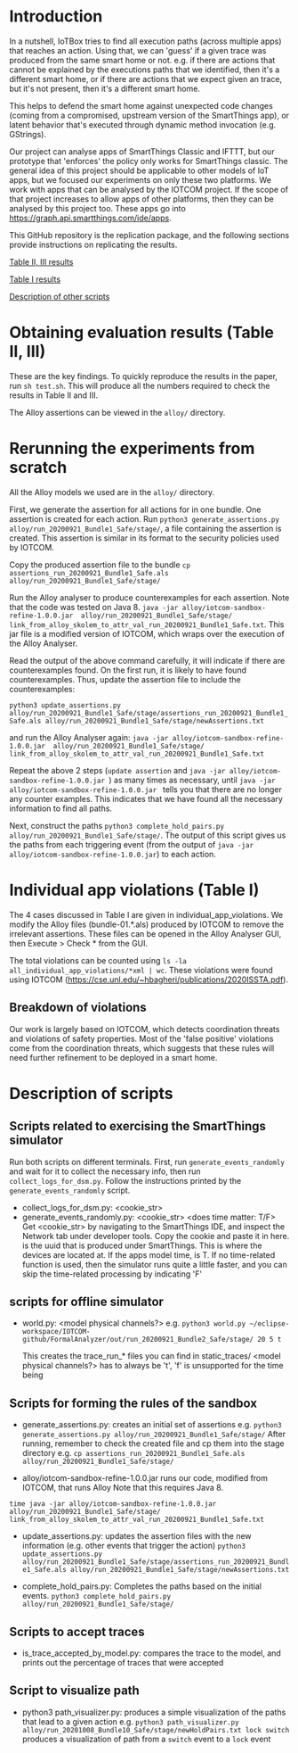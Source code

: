 
# Introduction

In a nutshell, IoTBox tries to find all execution paths (across multiple apps) that reaches an action.
Using that, we can 'guess' if a given trace was produced from the same smart home or not.
e.g. if there are actions that cannot be explained by the executions paths that we identified, then it's a different smart home,
or if there are actions that we expect given an trace, but it's not present, then it's a different smart home.

This helps to defend the smart home against unexpected code changes (coming from a compromised, upstream version of the SmartThings app), or latent behavior that's executed through dynamic method invocation (e.g. GStrings).

Our project can analyse apps of SmartThings Classic and IFTTT, but our prototype that 'enforces' the policy only works for SmartThings classic.
The general idea of this project should be applicable to other models of IoT apps, but we focused our experiments on only these two platforms.
We work with apps that can be analysed by the IOTCOM project. If the scope of that project increases to allow apps of other platforms,
then they can be analysed by this project too.
These apps go into https://graph.api.smartthings.com/ide/apps.

This GitHub repository is the replication package, and the following sections provide instructions on replicating the results.

[Table II, III results](#obtaining-evaluation-results-table-ii-iii)

[Table I results](#rerunning-the-experiments-from-scratch)

[Description of other scripts](#description-of-scripts)

# Obtaining evaluation results (Table II, III)

These are the key findings.
To quickly reproduce the results in the paper, run `sh test.sh`. 
This will produce all the numbers required to check the results in Table II and III.

The Alloy assertions can be viewed in the `alloy/` directory.

# Rerunning the experiments from scratch
All the Alloy models we used are in the `alloy/` directory.

First, we generate the assertion for all actions for in one bundle.
One assertion is created for each action.
Run `python3 generate_assertions.py alloy/run_20200921_Bundle1_Safe/stage/`,
a file containing the assertion is created. This assertion is similar in its format to the security policies used by IOTCOM.

Copy the produced assertion file to the bundle
`cp assertions_run_20200921_Bundle1_Safe.als alloy/run_20200921_Bundle1_Safe/stage/`

Run the Alloy analyser to produce counterexamples for each assertion.
Note that the code was tested on Java 8.
`java -jar alloy/iotcom-sandbox-refine-1.0.0.jar  alloy/run_20200921_Bundle1_Safe/stage/ link_from_alloy_skolem_to_attr_val_run_20200921_Bundle1_Safe.txt`.
This jar file is a modified version of IOTCOM, which wraps over the execution of the Alloy Analyser.

Read the output of the above command carefully, it will indicate if there are counterexamples found. 
On the first run, it is likely to have found counterexamples.
Thus, update the assertion file to include the counterexamples:

`python3 update_assertions.py alloy/run_20200921_Bundle1_Safe/stage/assertions_run_20200921_Bundle1_Safe.als alloy/run_20200921_Bundle1_Safe/stage/newAssertions.txt`

and run the Alloy Analyser again:
`java -jar alloy/iotcom-sandbox-refine-1.0.0.jar  alloy/run_20200921_Bundle1_Safe/stage/ link_from_alloy_skolem_to_attr_val_run_20200921_Bundle1_Safe.txt`

Repeat the above 2 steps (`update assertion` and `java -jar alloy/iotcom-sandbox-refine-1.0.0.jar `) as many times as necessary,
until `java -jar alloy/iotcom-sandbox-refine-1.0.0.jar ` tells you that there are no longer any counter examples.
This indicates that we have found all the necessary information to find all paths.

Next, construct the paths
`python3 complete_hold_pairs.py alloy/run_20200921_Bundle1_Safe/stage/`.
The output of this script gives us the paths from each triggering event (from the output of `java -jar alloy/iotcom-sandbox-refine-1.0.0.jar`) to each action.



# Individual app violations (Table I)


The 4 cases discussed in Table I are given in individual_app_violations. We modify the Alloy files (bundle-01.*.als) produced by IOTCOM to remove the irrelevant assertions. These files can be opened in the Alloy Analyser GUI, then Execute > Check * from the GUI.


The total violations can be counted using `ls -la all_individual_app_violations/*xml | wc`.
These violations were found using IOTCOM (https://cse.unl.edu/~hbagheri/publications/2020ISSTA.pdf).

## Breakdown of violations
Our work is largely based on IOTCOM, which detects coordination threats and violations of safety properties.
Most of the 'false positive' violations come from the coordination threats, which suggests that these rules will need further refinement to be deployed in a smart home.

# Description of scripts

## Scripts related to exercising the SmartThings simulator
Run both scripts on different terminals.
First, run `generate_events_randomly` and wait for it to collect the necessary info, then run `collect_logs_for_dsm.py`. Follow the instructions printed by the `generate_events_randomly` script.

* collect_logs_for_dsm.py: <cookie_str> <location> <identifier to save file as>
* generate_events_randomly.py: <cookie_str> <location> <does time matter: T/F>
	Get <cookie_str> by navigating to the SmartThings IDE, and inspect the Network tab under developer tools. Copy the cookie and paste it in here. 
	<location> is the uuid that is produced under SmartThings. This is where the devices are located at.
	If the apps model time, <does time matter> is T. If no time-related function is used, then the simulator runs quite a little faster, and you can skip the time-related processing by indicating 'F'

## scripts for offline simulator
* world.py: <path to alloy stage> <number of sequences> <model physical channels?>
	e.g. `python3 world.py ~/eclipse-workspace/IOTCOM-github/FormalAnalyzer/out/run_20200921_Bundle2_Safe/stage/ 20 5 t`

	This creates the trace_run_* files you can find in static_traces/
	<model physical channels?> has to always be 't', 'f' is unsupported for the time being

## Scripts for forming the rules of the sandbox
* generate_assertions.py: creates an initial set of assertions
e.g. `python3 generate_assertions.py alloy/run_20200921_Bundle1_Safe/stage/`
After running, remember to check the created file and cp them into the stage directory
e.g. `cp assertions_run_20200921_Bundle1_Safe.als alloy/run_20200921_Bundle1_Safe/stage/`

* alloy/iotcom-sandbox-refine-1.0.0.jar runs our code, modified from IOTCOM, that runs Alloy
Note that this requires Java 8.

`time java -jar alloy/iotcom-sandbox-refine-1.0.0.jar  alloy/run_20200921_Bundle1_Safe/stage/ link_from_alloy_skolem_to_attr_val_run_20200921_Bundle1_Safe.txt`

* update_assertions.py: updates the assertion files with the new information (e.g. other events that trigger the action)
`python3 update_assertions.py alloy/run_20200921_Bundle1_Safe/stage/assertions_run_20200921_Bundle1_Safe.als alloy/run_20200921_Bundle1_Safe/stage/newAssertions.txt`

* complete_hold_pairs.py: Completes the paths based on the initial events. 
`python3 complete_hold_pairs.py alloy/run_20200921_Bundle1_Safe/stage/`

## Scripts to accept traces
* is_trace_accepted_by_model.py: compares the trace to the model, and prints out the percentage of traces that were accepted


## Script to visualize path
* python3 path_visualizer.py: produces a simple visualization of the paths that lead to a given action
e.g. `python3 path_visualizer.py alloy/run_20201008_Bundle10_Safe/stage/newHoldPairs.txt lock switch`
produces a visualization of path from a `switch` event to a `lock` event

